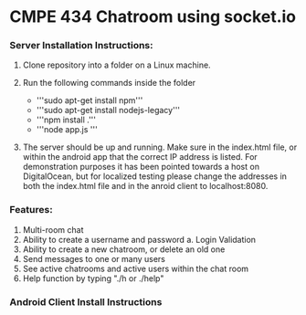 <h1>CMPE 434 Chatroom using socket.io</h1>

<h3>Server Installation Instructions: </h3>

1. Clone repository into a folder on a Linux machine. 
2. Run the following commands inside the folder
	- '''sudo apt-get install npm'''
	- '''sudo apt-get install nodejs-legacy'''
	- '''npm install .'''
	- '''node app.js '''

3. The server should be up and running. Make sure in the index.html file, or within the android app that the correct IP address is listed. For demonstration purposes it has been pointed towards a host on DigitalOcean, but for localized testing please change the addresses in both the index.html file and in the anroid client to localhost:8080.

<h3>Features: </h3>

1. Multi-room chat
2. Ability to create a username and password
	a. Login Validation
3. Ability to create a new chatroom, or delete an old one
4. Send messages to one or many users
5. See active chatrooms and active users within the chat room
6. Help function by typing "./h or ./help"


<h3>Android Client Install Instructions </h3>
